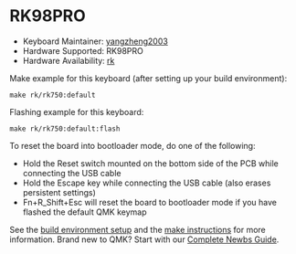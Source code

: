 # RK98PRO

* Keyboard Maintainer: [yangzheng2003](https://github.com/yangzheng2003)
* Hardware Supported: RK98PRO
* Hardware Availability: [rk](https://www.shenzhenhangsheng.com)

Make example for this keyboard (after setting up your build environment):

    make rk/rk750:default
        
Flashing example for this keyboard:

    make rk/rk750:default:flash

To reset the board into bootloader mode, do one of the following:

* Hold the Reset switch mounted on the bottom side of the PCB while connecting the USB cable
* Hold the Escape key while connecting the USB cable (also erases persistent settings)
* Fn+R_Shift+Esc will reset the board to bootloader mode if you have flashed the default QMK keymap

See the [build environment setup](https://docs.qmk.fm/#/getting_started_build_tools) and the [make instructions](https://docs.qmk.fm/#/getting_started_make_guide) for more information. Brand new to QMK? Start with our [Complete Newbs Guide](https://docs.qmk.fm/#/newbs).
